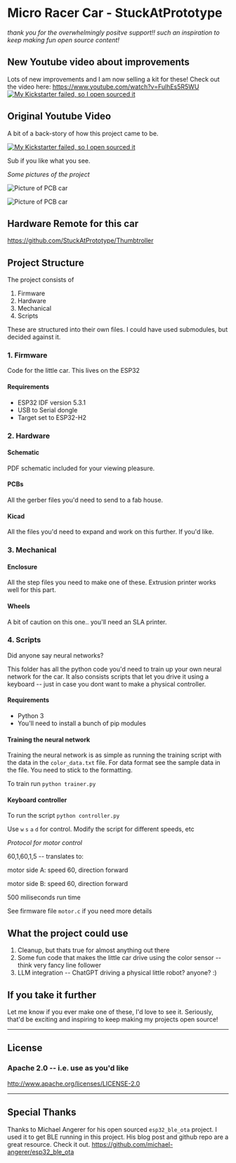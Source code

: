 # Micro Racer Car - StuckAtPrototype

*thank you for the overwhelmingly positve support!! such an inspiration to keep making fun open source content!*

## New Youtube video about improvements 
Lots of new improvements and I am now selling a kit for these! Check out the video here:
https://www.youtube.com/watch?v=FulhEs5R5WU
[![My Kickstarter failed, so I open sourced it](https://img.youtube.com/vi/FulhEs5R5WU/0.jpg)](https://www.youtube.com/watch?v=FulhEs5R5WU)


## Original Youtube Video
A bit of a back-story of how this project came to be. 

[![My Kickstarter failed, so I open sourced it](https://img.youtube.com/vi/6jzG-BMannc/0.jpg)](https://www.youtube.com/watch?v=6jzG-BMannc)

Sub if you like what you see.


*Some pictures of the project*

![Picture of PCB car](project_pictures/242A0548.png)

![Picture of PCB car](project_pictures/242A1274.png)

## Hardware Remote for this car

https://github.com/StuckAtPrototype/Thumbtroller

## Project Structure
The project consists of
1. Firmware
2. Hardware
3. Mechanical 
4. Scripts

These are structured into their own files. I could have used submodules, but decided against it.  

### 1. Firmware
Code for the little car. This lives on the ESP32

#### Requirements
- ESP32 IDF version 5.3.1
- USB to Serial dongle
- Target set to ESP32-H2

### 2. Hardware

#### Schematic
PDF schematic included for your viewing pleasure. 
#### PCBs
All the gerber files you'd need to send to a fab house. 
#### Kicad
All the files you'd need to expand and work on this further. If you'd like. 

### 3. Mechanical

#### Enclosure
All the step files you need to make one of these. Extrusion printer works well for this part.  

#### Wheels
A bit of caution on this one.. you'll need an SLA printer. 

### 4. Scripts
Did anyone say neural networks? 

This folder has all the python code you'd need to train up your own neural network for the car. It also consists scripts that let you drive it using a keyboard -- just in case you dont want to make a physical controller.  

#### Requirements
- Python 3
- You'll need to install a bunch of pip modules 

#### Training the neural network
Training the neural network is as simple as running the training script with the data in the `color_data.txt` file. For data format see the sample data in the file. You need to stick to the formatting. 

To train run `python trainer.py`

#### Keyboard controller
To run the script `python controller.py`

Use `w` `s` `a` `d` for control. Modify the script for different speeds, etc

*Protocol for motor control* 

60,1,60,1,5 -- translates to:

motor side A: speed 60, direction forward

motor side B: speed 60, direction forward

500 miliseconds run time

See firmware file `motor.c` if you need more details

## What the project could use
1. Cleanup, but thats true for almost anything out there
2. Some fun code that makes the little car drive using the color sensor -- think very fancy line follower
3. LLM integration -- ChatGPT driving a physical little robot? anyone? :)

## If you take it further
Let me know if you ever make one of these, I'd love to see it. Seriously, that'd be exciting and inspiring to keep making my projects open source!

---
## License
### Apache 2.0 -- i.e. use as you'd like
http://www.apache.org/licenses/LICENSE-2.0

--- 
## Special Thanks
Thanks to Michael Angerer for his open sourced `esp32_ble_ota` project. I used it to get BLE running in this project. His blog post and github repo are a great resource. Check it out. https://github.com/michael-angerer/esp32_ble_ota 
